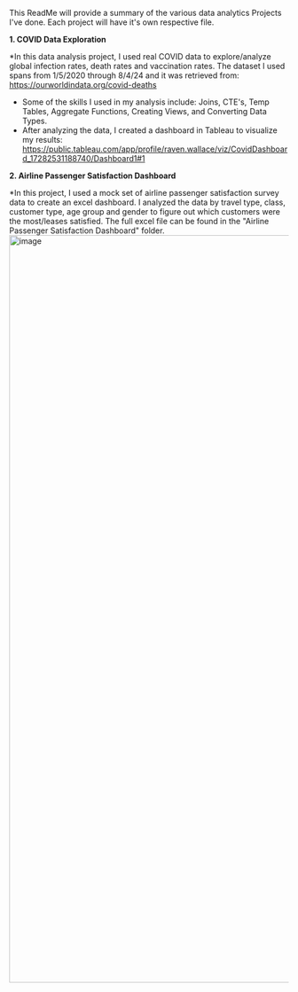 This ReadMe will provide a summary of the various data analytics Projects I've done. Each project will have it's own respective file. 

**1. COVID Data Exploration**

*In this data analysis project, I used real COVID data to explore/analyze global infection rates, death rates and vaccination rates. The dataset I used spans from 1/5/2020 through 8/4/24 and     it was retrieved from: https://ourworldindata.org/covid-deaths 
* Some of the skills I used in my analysis include: Joins, CTE's, Temp Tables, Aggregate Functions, Creating Views, and Converting Data Types.
* After analyzing the data, I created a dashboard in Tableau to visualize my results: 
  https://public.tableau.com/app/profile/raven.wallace/viz/CovidDashboard_17282531188740/Dashboard1#1


**2. Airline Passenger Satisfaction Dashboard**

*In this project, I used a mock set of airline passenger satisfaction survey data to create an excel dashboard. I analyzed the data by travel type, class, customer type, age group and gender to figure out which customers were the most/leases satisfied. The full excel file can be found in the "Airline Passenger Satisfaction Dashboard" folder. 
<img width="1349" alt="image" src="https://github.com/user-attachments/assets/693629b3-bf55-470e-a37b-779fe56565bf" />
